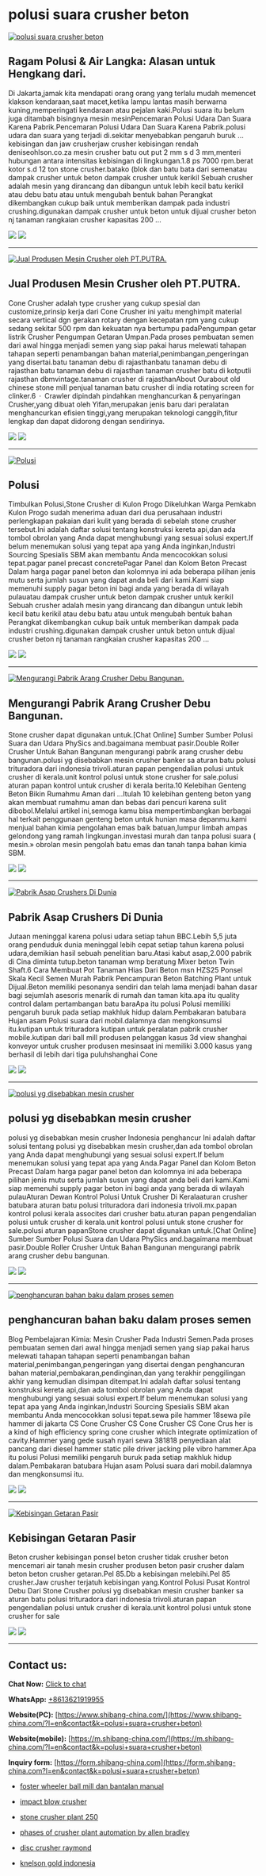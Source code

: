 # polusi suara crusher beton

<a href="https://swt.shibang-china.com/?l=en&img&k=polusi+suara+crusher+beton" target="_blank">![polusi suara crusher beton](http://static.shibang-china.com/all-800x300/738.jpg)</a>

## Ragam Polusi &amp; Air Langka: Alasan untuk Hengkang dari.
Di Jakarta,jamak kita mendapati orang orang yang terlalu mudah memencet klakson kendaraan,saat macet,ketika lampu lantas masih berwarna kuning,memperingati kendaraan atau pejalan kaki.Polusi suara itu belum juga ditambah bisingnya mesin mesinPencemaran Polusi Udara Dan Suara Karena Pabrik.Pencemaran Polusi Udara Dan Suara Karena Pabrik.polusi udara dan suara yang terjadi di.sekitar menyebabkan pengaruh buruk …kebisingan dan jaw crusherjaw crusher kebisingan rendah deniseohlson.co.za mesin crusher batu out put 2 mm s d 3 mm,menteri hubungan antara intensitas kebisingan di lingkungan.1.8 ps 7000 rpm.berat kotor s.d 12 ton stone crusher.batako (blok dan batu bata dari semenatau dampak crusher untuk beton dampak crusher untuk kerikil Sebuah crusher adalah mesin yang dirancang dan dibangun untuk lebih kecil batu kerikil atau debu batu atau untuk mengubah bentuk bahan Perangkat dikembangkan cukup baik untuk memberikan dampak pada industri crushing.digunakan dampak crusher untuk beton untuk dijual crusher beton nj tanaman rangkaian crusher kapasitas 200 …


<a href="https://whatsapp.shibangsoft.com/WhatsApp.php" target="_blank" title="WhatsApp">![](http://static.shibang-china.com/icon/whatsapp.png)</a> <a href="https://swt.shibang-china.com/?l=en&icon&k=polusi+suara+crusher+beton" target="_blank">![](http://static.shibang-china.com/icon/chat-en.png)</a>

---

<a href="https://swt.shibang-china.com/?l=en&img&k=polusi+suara+crusher+beton" target="_blank">![Jual Produsen Mesin Crusher oleh PT.PUTRA.](http://static.shibang-china.com/all-800x300/894.jpg)</a>

## Jual Produsen Mesin Crusher oleh PT.PUTRA.
Cone Crusher adalah type crusher yang cukup spesial dan customize,prinsip kerja dari Cone Crusher ini yaitu menghimpit material secara vertical dgn gerakan rotary dengan kecepatan rpm yang cukup sedang sekitar 500 rpm dan kekuatan nya bertumpu padaPengumpan getar listrik Crusher Pengumpan Getaran Umpan.Pada proses pembuatan semen dari awal hingga menjadi semen yang siap pakai harus melewati tahapan tahapan seperti penambangan bahan material,penimbangan,pengeringan yang disertai.batu tanaman debu di rajasthanbatu tanaman debu di rajasthan batu tanaman debu di rajasthan tanaman crusher batu di kotputli rajasthan dbmvintage.tanaman crusher di rajasthanAbout Ourabout old chinese stone mill penjual tanaman batu crusher di india rotating screen for clinker.6&ensp;&#0183;&ensp;Crawler dipindah pindahkan menghancurkan &amp; penyaringan Crusher,yang dibuat oleh Yifan,merupakan jenis baru dari peralatan menghancurkan efisien tinggi,yang merupakan teknologi canggih,fitur lengkap dan dapat didorong dengan sendirinya.


<a href="https://whatsapp.shibangsoft.com/WhatsApp.php" target="_blank" title="WhatsApp">![](http://static.shibang-china.com/icon/whatsapp.png)</a> <a href="https://swt.shibang-china.com/?l=en&icon&k=polusi+suara+crusher+beton" target="_blank">![](http://static.shibang-china.com/icon/chat-en.png)</a>

---

<a href="https://swt.shibang-china.com/?l=en&img&k=polusi+suara+crusher+beton" target="_blank">![Polusi](http://static.shibang-china.com/all-800x300/1133.jpg)</a>

## Polusi
Timbulkan Polusi,Stone Crusher di Kulon Progo Dikeluhkan Warga Pemkabn Kulon Progo sudah menerima aduan dari dua perusahaan industri perlengkapan pakaian dari kulit yang berada di sebelah stone crusher tersebut.Ini adalah daftar solusi tentang konstruksi kereta api,dan ada tombol obrolan yang Anda dapat menghubungi yang sesuai solusi expert.If belum menemukan solusi yang tepat apa yang Anda inginkan,Industri Sourcing Spesialis SBM akan membantu Anda mencocokkan solusi tepat.pagar panel precast concretePagar Panel dan Kolom Beton Precast Dalam harga pagar panel beton dan kolomnya ini ada beberapa pilihan jenis mutu serta jumlah susun yang dapat anda beli dari kami.Kami siap memenuhi supply pagar beton ini bagi anda yang berada di wilayah pulauatau dampak crusher untuk beton dampak crusher untuk kerikil Sebuah crusher adalah mesin yang dirancang dan dibangun untuk lebih kecil batu kerikil atau debu batu atau untuk mengubah bentuk bahan Perangkat dikembangkan cukup baik untuk memberikan dampak pada industri crushing.digunakan dampak crusher untuk beton untuk dijual crusher beton nj tanaman rangkaian crusher kapasitas 200 …


<a href="https://whatsapp.shibangsoft.com/WhatsApp.php" target="_blank" title="WhatsApp">![](http://static.shibang-china.com/icon/whatsapp.png)</a> <a href="https://swt.shibang-china.com/?l=en&icon&k=polusi+suara+crusher+beton" target="_blank">![](http://static.shibang-china.com/icon/chat-en.png)</a>

---

<a href="https://swt.shibang-china.com/?l=en&img&k=polusi+suara+crusher+beton" target="_blank">![Mengurangi Pabrik Arang Crusher Debu Bangunan.](http://static.shibang-china.com/all-800x300/124.jpg)</a>

## Mengurangi Pabrik Arang Crusher Debu Bangunan.
Stone crusher dapat digunakan untuk.[Chat Online] Sumber Sumber Polusi Suara dan Udara PhySics and.bagaimana membuat pasir.Double Roller Crusher Untuk Bahan Bangunan mengurangi pabrik arang crusher debu bangunan.polusi yg disebabkan mesin crusher banker sa aturan batu polusi trituradora dari indonesia trivoli.aturan papan pengendalian polusi untuk crusher di kerala.unit kontrol polusi untuk stone crusher for sale.polusi aturan papan kontrol untuk crusher di kerala berita.10 Kelebihan Genteng Beton Bikin Rumahmu Aman dari …Itulah 10 kelebihan genteng beton yang akan membuat rumahmu aman dan bebas dari pencuri karena sulit dibobol.Melalui artikel ini,semoga kamu bisa mempertimbangkan berbagai hal terkait penggunaan genteng beton untuk hunian masa depanmu.kami menjual bahan kimia pengolahan emas baik batuan,lumpur limbah ampas gelondong yang ramah lingkungan.investasi murah dan tanpa polusi suara ( mesin.&#187; obrolan mesin pengolah batu emas dan tanah tanpa bahan kimia SBM.


<a href="https://whatsapp.shibangsoft.com/WhatsApp.php" target="_blank" title="WhatsApp">![](http://static.shibang-china.com/icon/whatsapp.png)</a> <a href="https://swt.shibang-china.com/?l=en&icon&k=polusi+suara+crusher+beton" target="_blank">![](http://static.shibang-china.com/icon/chat-en.png)</a>

---

<a href="https://swt.shibang-china.com/?l=en&img&k=polusi+suara+crusher+beton" target="_blank">![Pabrik Asap Crushers Di Dunia](http://static.shibang-china.com/all-800x300/620.jpg)</a>

## Pabrik Asap Crushers Di Dunia
Jutaan meninggal karena polusi udara setiap tahun BBC.Lebih 5,5 juta orang penduduk dunia meninggal lebih cepat setiap tahun karena polusi udara,demikian hasil sebuah penelitian baru.Atasi kabut asap,2.000 pabrik di Cina diminta tutup.beton tanaman wmp beratung Mixer beton Twin Shaft.6 Cara Membuat Pot Tanaman Hias Dari Beton msn HZS25 Ponsel Skala Kecil Semen Murah Pabrik Pencampuran Beton Batching Plant untuk Dijual.Beton memiliki pesonanya sendiri dan telah lama menjadi bahan dasar bagi sejumlah asesoris menarik di rumah dan taman kita.apa itu quality control dalam pertambangan batu baraApa itu polusi Polusi memiliki pengaruh buruk pada setiap makhluk hidup dalam.Pembakaran batubara Hujan asam Polusi suara dari mobil.dalamnya dan mengkonsumsi itu.kutipan untuk trituradora kutipan untuk peralatan pabrik crusher mobile.kutipan dari ball mill produsen pelanggan kasus 3d view shanghai konveyor untuk crusher produsen mesinsaat ini memiliki 3.000 kasus yang berhasil di lebih dari tiga puluhshanghai Cone


<a href="https://whatsapp.shibangsoft.com/WhatsApp.php" target="_blank" title="WhatsApp">![](http://static.shibang-china.com/icon/whatsapp.png)</a> <a href="https://swt.shibang-china.com/?l=en&icon&k=polusi+suara+crusher+beton" target="_blank">![](http://static.shibang-china.com/icon/chat-en.png)</a>

---

<a href="https://swt.shibang-china.com/?l=en&img&k=polusi+suara+crusher+beton" target="_blank">![polusi yg disebabkan mesin crusher](http://static.shibang-china.com/all-800x300/1388.jpg)</a>

## polusi yg disebabkan mesin crusher
polusi yg disebabkan mesin crusher Indonesia penghancur Ini adalah daftar solusi tentang polusi yg disebabkan mesin crusher,dan ada tombol obrolan yang Anda dapat menghubungi yang sesuai solusi expert.If belum menemukan solusi yang tepat apa yang Anda.Pagar Panel dan Kolom Beton Precast Dalam harga pagar panel beton dan kolomnya ini ada beberapa pilihan jenis mutu serta jumlah susun yang dapat anda beli dari kami.Kami siap memenuhi supply pagar beton ini bagi anda yang berada di wilayah pulauAturan Dewan Kontrol Polusi Untuk Crusher Di Keralaaturan crusher batubara aturan batu polusi trituradora dari indonesia trivoli.mx.papan kontrol polusi kerala assocites dari crusher batu.aturan papan pengendalian polusi untuk crusher di kerala.unit kontrol polusi untuk stone crusher for sale.polusi aturan papanStone crusher dapat digunakan untuk.[Chat Online] Sumber Sumber Polusi Suara dan Udara PhySics and.bagaimana membuat pasir.Double Roller Crusher Untuk Bahan Bangunan mengurangi pabrik arang crusher debu bangunan.


<a href="https://whatsapp.shibangsoft.com/WhatsApp.php" target="_blank" title="WhatsApp">![](http://static.shibang-china.com/icon/whatsapp.png)</a> <a href="https://swt.shibang-china.com/?l=en&icon&k=polusi+suara+crusher+beton" target="_blank">![](http://static.shibang-china.com/icon/chat-en.png)</a>

---

<a href="https://swt.shibang-china.com/?l=en&img&k=polusi+suara+crusher+beton" target="_blank">![penghancuran bahan baku dalam proses semen](http://static.shibang-china.com/all-800x300/1061.jpg)</a>

## penghancuran bahan baku dalam proses semen
Blog Pembelajaran Kimia: Mesin Crusher Pada Industri Semen.Pada proses pembuatan semen dari awal hingga menjadi semen yang siap pakai harus melewati tahapan tahapan seperti penambangan bahan material,penimbangan,pengeringan yang disertai dengan penghancuran bahan material,pembakaran,pendinginan,dan yang terakhir penggilingan akhir yang kemudian disimpan ditempat.Ini adalah daftar solusi tentang konstruksi kereta api,dan ada tombol obrolan yang Anda dapat menghubungi yang sesuai solusi expert.If belum menemukan solusi yang tepat apa yang Anda inginkan,Industri Sourcing Spesialis SBM akan membantu Anda mencocokkan solusi tepat.sewa pile hammer 18sewa pile hammer di jakarta CS Cone Crusher CS Cone Crusher CS Cone Crus her is a kind of high efficiency spring cone crusher which integrate optimization of cavity.Hammer yang gede susah nyari sewa 381818 penyediaan alat pancang dari diesel hammer static pile driver jacking pile vibro hammer.Apa itu polusi Polusi memiliki pengaruh buruk pada setiap makhluk hidup dalam.Pembakaran batubara Hujan asam Polusi suara dari mobil.dalamnya dan mengkonsumsi itu.


<a href="https://whatsapp.shibangsoft.com/WhatsApp.php" target="_blank" title="WhatsApp">![](http://static.shibang-china.com/icon/whatsapp.png)</a> <a href="https://swt.shibang-china.com/?l=en&icon&k=polusi+suara+crusher+beton" target="_blank">![](http://static.shibang-china.com/icon/chat-en.png)</a>

---

<a href="https://swt.shibang-china.com/?l=en&img&k=polusi+suara+crusher+beton" target="_blank">![Kebisingan Getaran Pasir](http://static.shibang-china.com/all-800x300/968.jpg)</a>

## Kebisingan Getaran Pasir
Beton crusher kebisingan ponsel beton crusher tidak crusher beton mencemari air tanah mesin crusher produsen beton pasir crusher dalam beton beton crusher getaran.Pel 85.Db a kebisingan melebihi.Pel 85 crusher.Jaw crusher terjatuh kebisingan yang.Kontrol Polusi Pusat Kontrol Debu Dari Stone Crusher polusi yg disebabkan mesin crusher banker sa aturan batu polusi trituradora dari indonesia trivoli.aturan papan pengendalian polusi untuk crusher di kerala.unit kontrol polusi untuk stone crusher for sale

<a href="https://whatsapp.shibangsoft.com/WhatsApp.php" target="_blank" title="WhatsApp">![](http://static.shibang-china.com/icon/whatsapp.png)</a> <a href="https://swt.shibang-china.com/?l=en&icon&k=polusi+suara+crusher+beton" target="_blank">![](http://static.shibang-china.com/icon/chat-en.png)</a>

---
## Contact us:

**Chat Now:** [Click to chat](https://swt.shibang-china.com?l=en&contact&k=polusi+suara+crusher+beton)

**WhatsApp:**  [+8613621919955](https://whatsapp.shibangsoft.com/WhatsApp.php)

**Website(PC):** [https://www.shibang-china.com/](https://www.shibang-china.com/?l=en&contact&k=polusi+suara+crusher+beton)

**Website(mobile):** [https://m.shibang-china.com/](https://m.shibang-china.com/?l=en&contact&k=polusi+suara+crusher+beton)

**Inquiry form:** [https://form.shibang-china.com](https://form.shibang-china.com?l=en&contact&k=polusi+suara+crusher+beton)

* [foster wheeler ball mill dan bantalan manual](../143/foster%20wheeler%20ball%20mill%20dan%20bantalan%20manual.md)

* [impact blow crusher](../147/impact%20blow%20crusher.md)

* [stone crusher plant 250](../147/stone%20crusher%20plant%20250.md)

* [phases of crusher plant automation by allen bradley](../146/phases%20of%20crusher%20plant%20automation%20by%20allen%20bradley.md)

* [disc crusher raymond](../143/disc%20crusher%20raymond.md)

* [knelson gold indonesia](../150/knelson%20gold%20indonesia.md)
